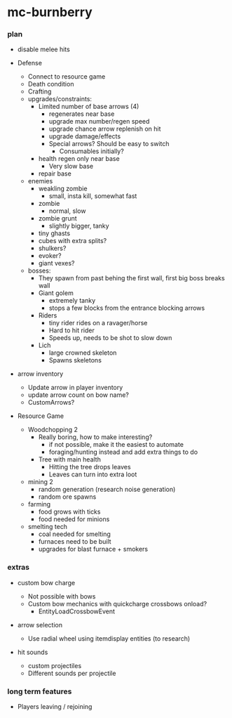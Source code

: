 # mc-burnberry
### plan
- disable melee hits

- Defense
  - Connect to resource game
  - Death condition
  - Crafting 
  - upgrades/constraints:
    - Limited number of base arrows (4)
      - regenerates near base
      - upgrade max number/regen speed
      - upgrade chance arrow replenish on hit
      - upgrade damage/effects
      - Special arrows? Should be easy to switch
        - Consumables initially?
     - health regen only near base
       - Very slow base 
     - repair base
  - enemies
    - weakling zombie
      - small, insta kill, somewhat fast
    - zombie
      - normal, slow
    - zombie grunt
      - slightly bigger, tanky
    - tiny ghasts
    - cubes with extra splits?
    - shulkers?
    - evoker?
    - giant vexes?
  - bosses:
    - They spawn from past behing the first wall, first big boss breaks wall
    - Giant golem
      - extremely tanky
      - stops a few blocks from the entrance blocking arrows
    - Riders
      - tiny rider rides on a ravager/horse
      - Hard to hit rider
      - Speeds up, needs to be shot to slow down
    - Lich
      - large crowned skeleton
      - Spawns skeletons

- arrow inventory
  - Update arrow in player inventory
  - update arrow count on bow name?
  + CustomArrows?

- Resource Game
  - Woodchopping 2
    - Really boring, how to make interesting?
      - if not possible, make it the easiest to automate
      - foraging/hunting instead and add extra things to do
    - Tree with main health
      - Hitting the tree drops leaves
      - Leaves can turn into extra loot
  - mining 2
    - random generation (research noise generation)
    - random ore spawns
  - farming
    - food grows with ticks
    - food needed for minions
  - smelting tech
    - coal needed for smelting
    - furnaces need to be built
    - upgrades for blast furnace + smokers

### extras
- custom bow charge
  - Not possible with bows
  - Custom bow mechanics with quickcharge crossbows onload?
    - EntityLoadCrossbowEvent

- arrow selection
  - Use radial wheel using itemdisplay entities (to research)

- hit sounds
  - custom projectiles
  - Different sounds per projectile

### long term features
- Players leaving / rejoining